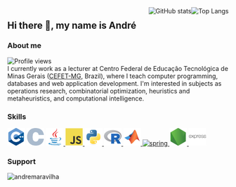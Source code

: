 
<img align="right" alt="Top Langs" src="https://github-readme-stats.vercel.app/api/top-langs/?username=andremaravilha&layout=compact" />  
<img align="right" alt="GitHub stats" src="https://github-readme-stats.vercel.app/api?username=andremaravilha&show_icons=true&count_private=true" />

## Hi there 👋, my name is André

### About me
![Profile views](https://gpvc.arturio.dev/andremaravilha)  
I currently work as a lecturer at Centro Federal de Educação Tecnológica de Minas Gerais ([CEFET-MG](https://www.cefetmg.br/), Brazil), where I teach computer programming, databases and web application development. I'm interested in subjects as operations research, combinatorial optimization, heuristics and metaheuristics, and computational intelligence.

### Skills
<a href="https://isocpp.org/" target="_blank"><img src="https://raw.githubusercontent.com/devicons/devicon/master/icons/cplusplus/cplusplus-original.svg" alt="c" width="40" height="40"/></a> 
<a href="https://www.cprogramming.com/" target="_blank"><img src="https://raw.githubusercontent.com/devicons/devicon/master/icons/c/c-original.svg" alt="c" width="40" height="40"/></a> 
<a href="https://www.java.com" target="_blank"> <img src="https://raw.githubusercontent.com/devicons/devicon/master/icons/java/java-original.svg" alt="java" width="40" height="40"/> </a> 
<a href="https://developer.mozilla.org/en-US/docs/Web/JavaScript" target="_blank"> <img src="https://raw.githubusercontent.com/devicons/devicon/master/icons/javascript/javascript-original.svg" alt="javascript" width="40" height="40"/> </a> 
<a href="https://www.python.org" target="_blank"> <img src="https://raw.githubusercontent.com/devicons/devicon/master/icons/python/python-original.svg" alt="python" width="40" height="40"/> </a> 
<a href="https://www.r-project.org/" target="_blank"> <img src="https://raw.githubusercontent.com/devicons/devicon/master/icons/r/r-original.svg" alt="python" width="40" height="40"/> </a> 
<a href="https://www.mathworks.com/products/matlab.html" target="_blank"> <img src="https://raw.githubusercontent.com/devicons/devicon/master/icons/matlab/matlab-original.svg" alt="python" width="40" height="40"/> </a> 
<a href="https://spring.io/" target="_blank"> <img src="https://www.vectorlogo.zone/logos/springio/springio-icon.svg" alt="spring" width="40" height="40"/> </a> 
<a href="https://nodejs.org" target="_blank"> <img src="https://raw.githubusercontent.com/devicons/devicon/master/icons/nodejs/nodejs-original.svg" alt="nodejs" width="40" height="40"/> </a> 
<a href="https://expressjs.com" target="_blank"><img src="https://raw.githubusercontent.com/devicons/devicon/master/icons/express/express-original-wordmark.svg" alt="express" width="40" height="40"/> </a> 

### Support
[<img align="left" src="https://cdn.buymeacoffee.com/buttons/v2/default-yellow.png" height="30" width="126" alt="andremaravilha" />](https://www.buymeacoffee.com/andremaravilha)
